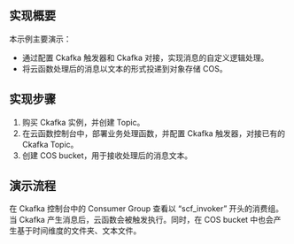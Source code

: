 ## 实现概要

本示例主要演示：
- 通过配置 Ckafka 触发器和 Ckafka 对接，实现消息的自定义逻辑处理。
- 将云函数处理后的消息以文本的形式投递到对象存储 COS。

## 实现步骤
1. 购买 Ckafka 实例，并创建 Topic。
2. 在云函数控制台中，部署业务处理函数，并配置 Ckafka 触发器，对接已有的 Ckafka Topic。
3. 创建 COS bucket，用于接收处理后的消息文本。

## 演示流程
在 Ckafka 控制台中的 Consumer Group 查看以 “scf_invoker” 开头的消费组。
当 Ckafka 产生消息后，云函数会被触发执行。同时，在 COS bucket 中也会产生基于时间维度的文件夹、文本文件。



